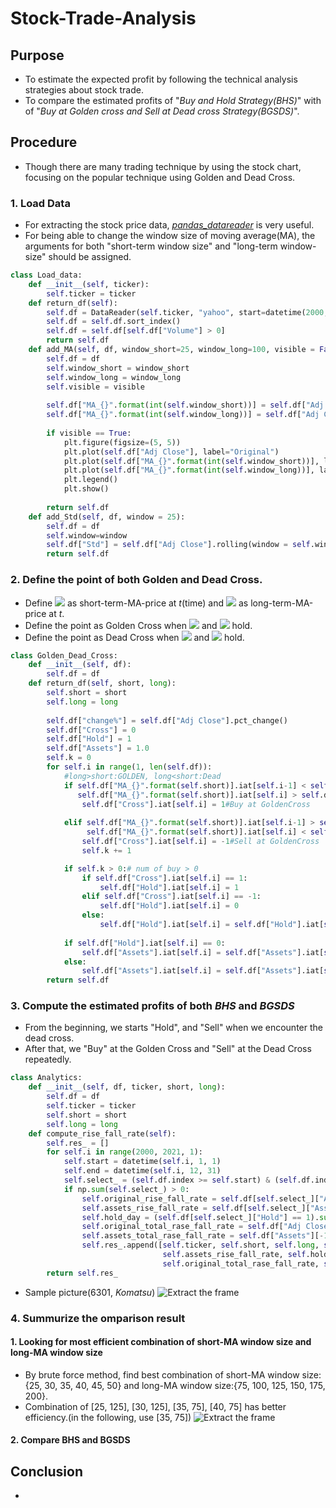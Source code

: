 # Stock-Trade-Analysis

## Purpose
* To estimate the expected profit by following the technical analysis strategies about stock trade.
* To compare the estimated profits of "*Buy and Hold Strategy(BHS)*" with of "*Buy at Golden cross and Sell at Dead cross Strategy(BGSDS)*".

## Procedure
* Though there are many trading technique by using the stock chart, focusing on the popular technique using Golden and Dead Cross.

### 1. Load Data

* For extracting the stock price data, [*pandas_datareader*](https://pandas-datareader.readthedocs.io/en/latest/) is very useful.
* For being able to change the window size of moving average(MA), the arguments for both "short-term window size" and "long-term window-size" should be assigned.

```python
class Load_data:
    def __init__(self, ticker):
        self.ticker = ticker
    def return_df(self):
        self.df = DataReader(self.ticker, "yahoo", start=datetime(2000, 1, 1))
        self.df = self.df.sort_index()
        self.df = self.df[self.df["Volume"] > 0]
        return self.df
    def add_MA(self, df, window_short=25, window_long=100, visible = False):
        self.df = df
        self.window_short = window_short
        self.window_long = window_long
        self.visible = visible
        
        self.df["MA_{}".format(int(self.window_short))] = self.df["Adj Close"].rolling(window=self.window_short).mean()
        self.df["MA_{}".format(int(self.window_long))] = self.df["Adj Close"].rolling(window=self.window_long).mean()
        
        if visible == True:
            plt.figure(figsize=(5, 5))
            plt.plot(self.df["Adj Close"], label="Original")
            plt.plot(self.df["MA_{}".format(int(self.window_short))], label="Short_MA(window={})".format(self.window_short))
            plt.plot(self.df["MA_{}".format(int(self.window_long))], label="Long_MA(window{})".format(self.window_long))
            plt.legend()
            plt.show()
        
        return self.df
    def add_Std(self, df, window = 25):
        self.df = df
        self.window=window
        self.df["Std"] = self.df["Adj Close"].rolling(window = self.window).std()
        return self.df
```

### 2. Define the point of both  Golden and Dead Cross.

* Define <img src="https://latex.codecogs.com/gif.latex?p_S(t)"> as short-term-MA-price at *t*(time) and <img src="https://latex.codecogs.com/gif.latex?p_L(t)"> as long-term-MA-price  at *t*.
* Define the point as Golden Cross when <img src="https://latex.codecogs.com/gif.latex?p_S(t-1)&space;<&space;p_L(t-1)"> and <img src="https://latex.codecogs.com/gif.latex?p_S(t)&space;>&space;p_L(t)"> hold.
* Define the point as Dead Cross when <img src="https://latex.codecogs.com/gif.latex?p_S(t-1)&space;>&space;p_L(t-1)"> and <img src="https://latex.codecogs.com/gif.latex?p_S(t)&space;<&space;p_L(t)"> hold.

```python
class Golden_Dead_Cross:
    def __init__(self, df):
        self.df = df
    def return_df(self, short, long):
        self.short = short
        self.long = long
        
        self.df["change%"] = self.df["Adj Close"].pct_change()
        self.df["Cross"] = 0
        self.df["Hold"] = 1
        self.df["Assets"] = 1.0
        self.k = 0
        for self.i in range(1, len(self.df)):
            #long>short:GOLDEN, long<short:Dead
            if self.df["MA_{}".format(self.short)].iat[self.i-1] < self.df["MA_{}".format(self.long)].iat[self.i-1] and \
               self.df["MA_{}".format(self.short)].iat[self.i] > self.df["MA_{}".format(self.long)].iat[self.i]:
                self.df["Cross"].iat[self.i] = 1#Buy at GoldenCross
                
            elif self.df["MA_{}".format(self.short)].iat[self.i-1] > self.df["MA_{}".format(self.long)].iat[self.i-1] and \
                 self.df["MA_{}".format(self.short)].iat[self.i] < self.df["MA_{}".format(self.long)].iat[self.i]:
                self.df["Cross"].iat[self.i] = -1#Sell at GoldenCross
                self.k += 1

            if self.k > 0:# num of buy > 0
                if self.df["Cross"].iat[self.i] == 1:
                    self.df["Hold"].iat[self.i] = 1
                elif self.df["Cross"].iat[self.i] == -1:
                    self.df["Hold"].iat[self.i] = 0
                else:
                    self.df["Hold"].iat[self.i] = self.df["Hold"].iat[self.i-1]
    
            if self.df["Hold"].iat[self.i] == 0:
                self.df["Assets"].iat[self.i] = self.df["Assets"].iat[self.i-1]
            else:
                self.df["Assets"].iat[self.i] = self.df["Assets"].iat[self.i-1]*(1+self.df["change%"].iat[self.i])
        return self.df
```

### 3. Compute the estimated profits of both *BHS* and *BGSDS*

* From the beginning, we starts "Hold", and "Sell" when we encounter the dead cross.
* After that, we "Buy" at the Golden Cross and "Sell" at the Dead Cross repeatedly.

```python
class Analytics:
    def __init__(self, df, ticker, short, long):
        self.df = df
        self.ticker = ticker
        self.short = short
        self.long = long
    def compute_rise_fall_rate(self):
        self.res_ = []
        for self.i in range(2000, 2021, 1):
            self.start = datetime(self.i, 1, 1)
            self.end = datetime(self.i, 12, 31)
            self.select_ = (self.df.index >= self.start) & (self.df.index <= self.end)
            if np.sum(self.select_) > 0:
                self.original_rise_fall_rate = self.df[self.select_]["Adj Close"].iat[-1]/self.df[self.select_]["Adj Close"].iat[0]
                self.assets_rise_fall_rate = self.df[self.select_]["Assets"].iat[-1]/self.df[self.select_]["Assets"].iat[0]
                self.hold_day = (self.df[self.select_]["Hold"] == 1).sum()
                self.original_total_rase_fall_rate = self.df["Adj Close"][-1]/self.df["Adj Close"][0]
                self.assets_total_rase_fall_rate = self.df["Assets"][-1]/self.df["Assets"][0]
                self.res_.append([self.ticker, self.short, self.long, self.i, self.original_rise_fall_rate, 
                                  self.assets_rise_fall_rate, self.hold_day, 
                                  self.original_total_rase_fall_rate, self.assets_total_rase_fall_rate])
        return self.res_
```

* Sample picture(6301, *Komatsu*)
![Extract the frame](https://github.com/takanyanta/Technical-Stock-Trade-Analysis/blob/main/komatsu.png "process1")


### 4. Summurize the omparison result

#### 1. Looking for most efficient combination of short-MA window size and long-MA window size

* By brute force method, find best combination of short-MA window size:{25, 30, 35, 40, 45, 50} and long-MA window size:{75, 100, 125, 150, 175, 200}.
* Combination of [25, 125], [30, 125], [35, 75], [40, 75] has better efficiency.(in the following, use [35, 75])
![Extract the frame](https://github.com/takanyanta/Technical-Stock-Trade-Analysis/blob/main/parameter.png "process1")

#### 2. Compare BHS and BGSDS

## Conclusion
* 
